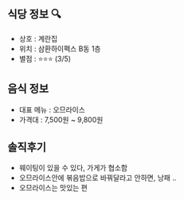 ## 식당 정보 :mag:
- 상호 : 계란집
- 위치 : 삼환하이펙스 B동 1층
- 별점 : :star::star::star: (3/5)

## 음식 정보

- 대표 메뉴 : 오므라이스
- 가격대 : 7,500원 ~ 9,800원  

## 솔직후기
- 웨이팅이 있을 수 있다, 가게가 협소함 
- 오므라이스안에 볶음밥으로 바꿔달라고 안하면, 낭패 .. 
- 오므라이스는 맛있는 편 
